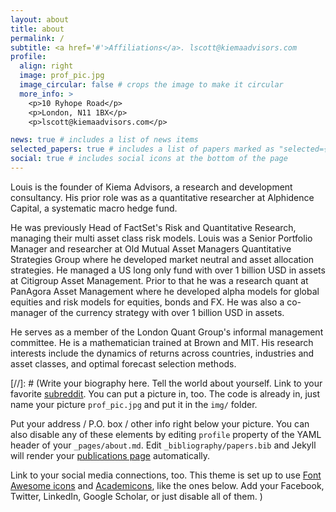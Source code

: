 ```yaml
---
layout: about
title: about
permalink: /
subtitle: <a href='#'>Affiliations</a>. lscott@kiemaadvisors.com
profile:
  align: right
  image: prof_pic.jpg
  image_circular: false # crops the image to make it circular
  more_info: >
    <p>10 Ryhope Road</p>
    <p>London, N11 1BX</p>
    <p>lscott@kiemaadvisors.com</p>

news: true # includes a list of news items
selected_papers: true # includes a list of papers marked as "selected={true}"
social: true # includes social icons at the bottom of the page
---
```

Louis is the founder of Kiema Advisors, a research and development consultancy. His prior role was as a quantitative researcher at Alphidence Capital, a systematic macro hedge fund.

He was previously Head of FactSet's Risk and Quantitative Research, managing their multi asset class risk models. Louis was a Senior Portfolio Manager and researcher at Old Mutual Asset Managers Quantitative Strategies Group where he developed market neutral and asset allocation strategies. He managed a US long only fund with over 1 billion USD in assets at Citigroup Asset Management. Prior to that he was a research quant at PanAgora Asset Management where he developed alpha models for global equities and risk models for equities, bonds and FX. He was also a co-manager of the currency strategy with over 1 billion USD in assets.

He serves as a member of the London Quant Group's informal management committee. He is a mathematician trained at Brown and MIT. His research interests include the dynamics of returns across countries, industries and asset classes, and optimal forecast selection methods.

[//]: # (Write your biography here. Tell the world about yourself. Link to your favorite [subreddit](http://reddit.com). You can put a picture in, too. The code is already in, just name your picture `prof_pic.jpg` and put it in the `img/` folder.

Put your address / P.O. box / other info right below your picture. You can also disable any of these elements by editing `profile` property of the YAML header of your `_pages/about.md`. Edit `_bibliography/papers.bib` and Jekyll will render your [publications page](/al-folio/publications/) automatically.

Link to your social media connections, too. This theme is set up to use [Font Awesome icons](https://fontawesome.com/) and [Academicons](https://jpswalsh.github.io/academicons/), like the ones below. Add your Facebook, Twitter, LinkedIn, Google Scholar, or just disable all of them.
)
